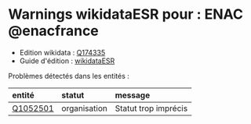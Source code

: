 Warnings wikidataESR pour : ENAC @enacfrance
================

- Edition wikidata : [Q174335](https://www.wikidata.org/wiki/Q174335)
- Guide d'édition : [wikidataESR](https://github.com/cpesr/wikidataESR/)



Problèmes détectés dans les entités :

|entité                                             |statut       |message              |
|:--------------------------------------------------|:------------|:--------------------|
|[Q1052501](https://www.wikidata.org/wiki/Q1052501) |organisation |Statut trop imprécis |
